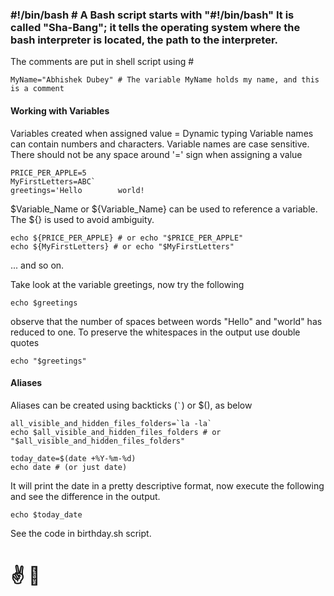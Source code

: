 ### #!/bin/bash # A Bash script starts with "#!/bin/bash" It is called "Sha-Bang"; it tells the operating system where the bash interpreter is located, the path to the interpreter.

The comments are put in shell script using #

	MyName="Abhishek Dubey" # The variable MyName holds my name, and this is a comment

#### Working with Variables
Variables created when assigned value = Dynamic typing
Variable names can contain numbers and characters.
Variable names are case sensitive.
There should not be any space around '=' sign when assigning a value


	PRICE_PER_APPLE=5
	MyFirstLetters=ABC`
	greetings='Hello		world!


$Variable_Name or ${Variable_Name} can be used to reference a variable. The ${} is used to avoid ambiguity.

	echo ${PRICE_PER_APPLE} # or echo "$PRICE_PER_APPLE"
	echo ${MyFirstLetters} # or echo "$MyFirstLetters"
	
... and so on.

Take look at the variable greetings, now try the following
	
	echo $greetings
observe that the number of spaces between words "Hello" and "world" has reduced to one.
To preserve the whitespaces in the output use double quotes
	
	echo "$greetings"

#### Aliases
Aliases can be created using backticks (`` ` ``) or $(), as below
	

	all_visible_and_hidden_files_folders=`la -la`
	echo $all_visible_and_hidden_files_folders # or "$all_visible_and_hidden_files_folders"

	today_date=$(date +%Y-%m-%d)
	echo date # (or just date) 

It will print the date in a pretty descriptive format, now execute the following and see the difference in the output.

	echo $today_date

See the code in birthday.sh script.

# :v: &#x1F596;

